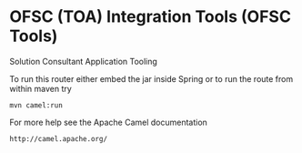 # OFSC (TOA) Integration Tools (OFSC Tools)
Solution Consultant Application Tooling

To run this router either embed the jar inside Spring
or to run the route from within maven try

    mvn camel:run

For more help see the Apache Camel documentation

    http://camel.apache.org/
    